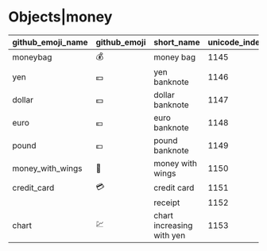 # Objects|money

|github_emoji_name|github_emoji|short_name|unicode_index|
|---|---|---|---|
|moneybag|:moneybag:|money bag|1145|
|yen|:yen:|yen banknote|1146|
|dollar|:dollar:|dollar banknote|1147|
|euro|:euro:|euro banknote|1148|
|pound|:pound:|pound banknote|1149|
|money_with_wings|:money_with_wings:|money with wings|1150|
|credit_card|:credit_card:|credit card|1151|
|||receipt|1152|
|chart|:chart:|chart increasing with yen|1153|
